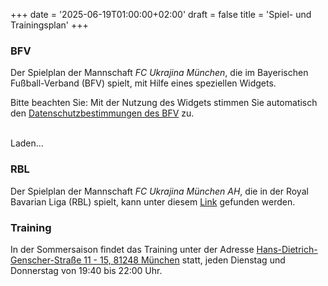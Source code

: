 +++
date = '2025-06-19T01:00:00+02:00'
draft = false
title = 'Spiel- und Trainingsplan'
+++

### BFV

Der Spielplan der Mannschaft *FC Ukrajina München*,
die im Bayerischen Fußball-Verband (BFV) spielt,
mit Hilfe eines speziellen Widgets.

Bitte beachten Sie: Mit der Nutzung des Widgets stimmen Sie automatisch
den [Datenschutzbestimmungen des BFV] zu.

<br/>

<script type='text/javascript' src="https://widget-prod.bfv.de/widget/widgetresource/widgetjs"></script>

<div id="bfv1751119332595">Laden...</div>

<script>
BFVWidget.HTML5.zeigeVereinSpiele("02PU8A0AR0000000VS5489B8VS8PL525", "bfv1751119332595", { height: "550", width: "100%", maxWidth: "600", selectedTab: BFVWidget.HTML5.vereinTabs.spiele, colorResults: "undefined" , colorNav: "undefined" , colorClubName : "undefined" , backgroundNav: "undefined"});
</script>

### RBL

Der Spielplan der Mannschaft *FC Ukrajina München AH*,
die in der Royal Bavarian Liga (RBL) spielt,
kann unter diesem [Link] gefunden werden.

### Training

In der Sommersaison findet das Training unter der Adresse
[Hans-Dietrich-Genscher-Straße 11 - 15, 81248 München] statt,
jeden Dienstag und Donnerstag von 19:40 bis 22:00 Uhr.


[Datenschutzbestimmungen des BFV]: https://www.bfv.de/allgemein/datenschutzrichtlinien

[Link]: https://royalbavarianliga.de/teaminfo.php?teamid=o2189

[Hans-Dietrich-Genscher-Straße 11 - 15, 81248 München]: https://maps.app.goo.gl/r82NRNfPFhLAgakJ7